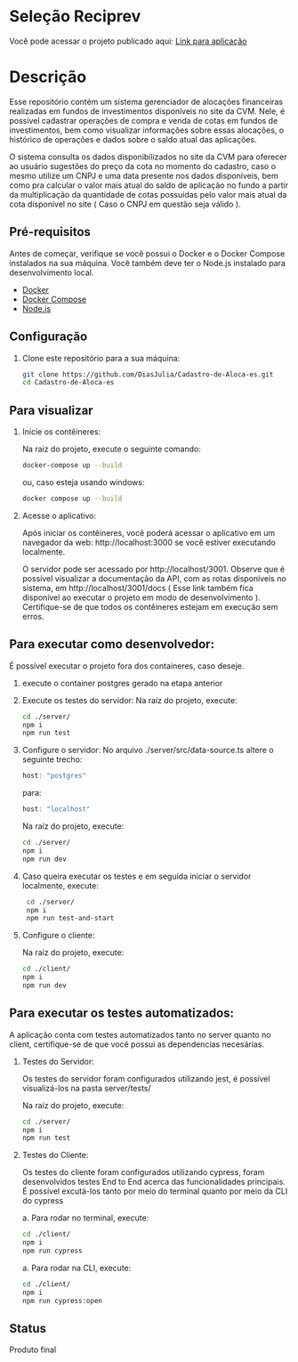 # Seleção Reciprev

Você pode acessar o projeto publicado aqui: [Link para aplicação](https://p3000-z1ba3a963-z32c5ffa7-gtw.z1304890a.xmx.sh)

# Descrição
Esse repositório contém um sistema gerenciador de alocações financeiras realizadas em fundos de investimentos disponíveis no site da CVM. Nele, é possível cadastrar operações de compra e venda de cotas em fundos de investimentos, bem como visualizar informações sobre essas alocações, o histórico de operações e dados sobre o saldo atual das aplicações.

O sistema consulta os dados disponibilizados no site da CVM para oferecer ao usuário sugestões do preço da cota no momento do cadastro, caso o mesmo utilize um CNPJ e uma data presente nos dados disponíveis, bem como pra calcular o valor mais atual do saldo de aplicação no fundo a partir da multiplicação da quantidade de cotas possuídas pelo valor mais atual da cota disponível no site ( Caso o CNPJ em questão seja válido ).

## Pré-requisitos

Antes de começar, verifique se você possui o Docker e o Docker Compose instalados na sua máquina. Você também deve ter o Node.js instalado para desenvolvimento local.

- [Docker](https://docs.docker.com/get-docker/)
- [Docker Compose](https://docs.docker.com/compose/install/)
- [Node.js](https://nodejs.org/)

## Configuração

1. Clone este repositório para a sua máquina:

   ```bash
   git clone https://github.com/DiasJulia/Cadastro-de-Aloca-es.git
   cd Cadastro-de-Aloca-es
   ```

## Para visualizar

1. Inicie os contêineres:

    Na raiz do projeto, execute o seguinte comando:

    ```bash
    docker-compose up --build
    ```

    ou, caso esteja usando windows:

    ```bash
    docker compose up --build
    ```

2. Acesse o aplicativo:

    Após iniciar os contêineres, você poderá acessar o aplicativo em um navegador da web: http://localhost:3000 se você estiver executando localmente.
    
    O servidor pode ser acessado por http://localhost/3001. Observe que é possível visualizar a documentação da API, com as rotas disponíveis no sistema, em http://localhost/3001/docs ( Esse link também fica disponível ao executar o projeto em modo de desenvolvimento ).
    Certifique-se de que todos os contêineres estejam em execução sem erros.

## Para executar como desenvolvedor:

É possível executar o projeto fora dos containeres, caso deseje.

1. execute o container postgres gerado na etapa anterior

2. Execute os testes do servidor:
    Na raíz do projeto, execute:

    ```bash
    cd ./server/
    npm i
    npm run test
   ```

3. Configure o servidor:
    No arquivo ./server/src/data-source.ts altere o seguinte trecho:

    ```javascript
    host: "postgres"
    ```

    para:

    ```javascript
    host: "localhost"
    ```
    
    Na raíz do projeto, execute:

    ```bash
    cd ./server/
    npm i
    npm run dev
   ```

4. Caso queira executar os testes e em seguida iniciar o servidor localmente, execute:

   ```bash
    cd ./server/
    npm i
    npm run test-and-start
   ```

5. Configure o cliente:

    Na raíz do projeto, execute:

    ```bash
    cd ./client/
    npm i
    npm run dev
   ```

## Para executar os testes automatizados:
A aplicação conta com testes automatizados tanto no server quanto no client, certifique-se de que você possui as dependencias necesárias.

1. Testes do Servidor:

    Os testes do servidor foram configurados utilizando jest, é possível visualizá-los na pasta server/tests/

    Na raíz do projeto, execute:

    ```bash
    cd ./server/
    npm i
    npm run test
   ```

2. Testes do Cliente:

    Os testes do cliente foram configurados utilizando cypress, foram desenvolvidos testes End to End acerca das funcionalidades principais. É possível excutá-los tanto por meio do terminal quanto por meio da CLI do cypress

    a. Para rodar no terminal, execute:
        
    ```bash
    cd ./client/
    npm i
    npm run cypress
   ```

   a. Para rodar na CLI, execute:
        
    ```bash
    cd ./client/
    npm i
    npm run cypress:open
   ```
   
## Status
Produto final